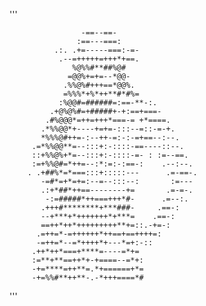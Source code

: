 '''
                                                  
                                                  
                    -==--==-                      
                   :==---===:                     
              .:. .+=-----===:-=-                 
               .--=+++++=+++*+==.                 
                  %@%%#**##%@#                    
                 =@@%+=+=--*@@-                   
                .%%@%#+++==*@@%.                  
                =%%%*+%*++**#*#%=                 
               :%@@#=######=:==-**-:.             
             .+@%@%#=+#####+-+:==+===-            
            .#%@@@*=++=+++*===-= +*====.          
           .*%%@@*+----+=+=-:::--=::-=-+.         
           *%%%@#++=-:--++-=:-:-=+==--:--.        
         .=*%%@@**=--:::+:-::::-==----::--.       
         ::+%%@%+*=--:::+:-::::-=- : :=--==.      
         :=+%%@#=*++=--:*:=:-:==-:    .--:--.     
        . .+##%*=*===:::+:::::---      .=-==-.    
           -=#*=+*=+=:--=--:::--:       :=---     
           .:+*##*++==--------+=       .=-=-.     
            -:=#####*++===+++*#-      .=--:.      
           .+++#********+***###-     .==-:        
           --+***+*+++++++*+***=    .==-:         
           ==++*++*+++++++++**+=::.-+=-:          
          .=++=*-=++++++*++==+==++++=:            
          -=++=*--=*++++*+---*=+:-::              
         .++*++*===+****=----=*+=                 
         :=**+**==++*+-+====--=*+:                
         -+=****=++**=.*+======+*=                
         -+=%%#**++**-.-*+++====*#                

'''

